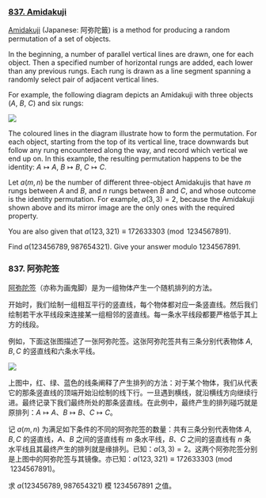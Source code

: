 ### [837. Amidakuji](https://projecteuler.net/problem=845)

[Amidakuji](https://en.wikipedia.org/wiki/Amidakuji) (Japanese: 阿弥陀籤) is a method for producing a random permutation of a set of objects.

In the beginning, a number of parallel vertical lines are drawn, one for each object. Then a specified number of horizontal rungs are added, each lower than any previous rungs. Each rung is drawn as a line segment spanning a randomly select pair of adjacent vertical lines.

For example, the following diagram depicts an Amidakuji with three objects ($A$, $B$, $C$) and six rungs:

![](https://pe.xiaoyaowudi.com/resources/images/0837_amidakuji.png?1678992054)

The coloured lines in the diagram illustrate how to form the permutation. For each object, starting from the top of its vertical line, trace downwards but follow any rung encountered along the way, and record which vertical we end up on. In this example, the resulting permutation happens to be the identity: $A\mapsto A$, $B\mapsto B$, $C\mapsto C$.

Let $a(m, n)$ be the number of different three-object Amidakujis that have $m$ rungs between $A$ and $B$, and $n$ rungs between $B$ and $C$, and whose outcome is the identity permutation. For example, $a(3, 3) = 2$, because the Amidakuji shown above and its mirror image are the only ones with the required property.

You are also given that $a(123, 321) \equiv 172633303 \pmod{1234567891}$.

Find $a(123456789, 987654321)$. Give your answer modulo $1234567891$.

### 837. 阿弥陀签

[阿弥陀签](https://en.wikipedia.org/wiki/Amidakuji)（亦称为画鬼脚）是为一组物体产生一个随机排列的方法。

开始时，我们绘制一组相互平行的竖直线，每个物体都对应一条竖直线。然后我们绘制若干水平线段来连接某一组相邻的竖直线。每一条水平线段都要严格低于其上方的线段。

例如，下面这张图描述了一张阿弥陀签。这张阿弥陀签共有三条分别代表物体 $A, B, C$ 的竖直线和六条水平线。

![](https://pe.xiaoyaowudi.com/resources/images/0837_amidakuji.png?1678992054)

上图中，红、绿、蓝色的线条阐释了产生排列的方法：对于某个物体，我们从代表它的那条竖直线的顶端开始沿绘制的线下行。一旦遇到横线，就沿横线方向继续行进。最终记录下我们最终所处的那条竖直线。在此例中，最终产生的排列碰巧就是原排列：$A\mapsto A$、$B\mapsto B$、$C\mapsto C$。

记 $a(m, n)$ 为满足如下条件的不同的阿弥陀签的数量：共有三条分别代表物体 $A, B, C$ 的竖直线，$A$、$B$ 之间的竖直线有 $m$ 条水平线，$B$、$C$ 之间的竖直线有 $n$ 条水平线且其最终产生的排列就是缘排列。已知：$a(3, 3) = 2$。这两个阿弥陀签分别是上图中的阿弥陀签与其镜像。亦已知：$a(123, 321) \equiv 172633303 \pmod{1234567891}$。

求 $a(123456789, 987654321)$ 模 $1234567891$ 之值。